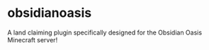 # obsidianoasis
A land claiming plugin specifically designed for the Obsidian Oasis Minecraft server!
